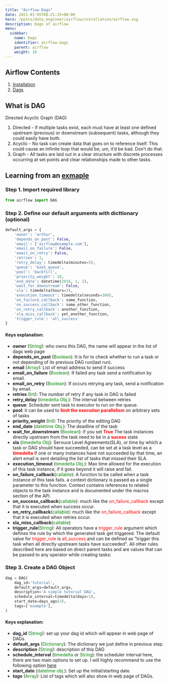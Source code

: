 ```yaml
---
title: "Airflow Dags"
date: 2021-01-05T08:21:25+08:00
hero: /posts/data_engineer/airflow/installation/airflow.svg
description: Dags of airflow
menu:
  sidebar:
    name: Dags
    identifier: airflow-dags
    parent: airflow
    weight: 10
---
```

## Airflow Contents
1. [Installation](https://arthurtibame.github.io/posts/data_engineer/airflow/installation/)
2. [Dags]((https://arthurtibame.github.io/posts/data_engineer/airflow/dags/))

## What is DAG
Directed Acyclic Graph (DAG)

1. Directed - If multiple tasks exist, each must have at least one defined upstream (previous) or downstream (subsequent) tasks, although they could easily have both.
2. Acyclic - No task can create data that goes on to reference itself. This could cause an infinite loop that would be, um, it’d be bad. Don’t do that.
3. Graph - All tasks are laid out in a clear structure with discrete processes occurring at set points and clear relationships made to other tasks.

## Learning from an [exmaple](https://airflow.apache.org/docs/apache-airflow/stable/tutorial.html)

### Step 1. Import required library
```python
from airflow import DAG
```
### Step 2. Define our default arguments with dicttionary (optional)
```python
default_args = {
    'owner': 'arthur',
    'depends_on_past': False,
    'email': ['airflow@example.com'],
    'email_on_failure': False,
    'email_on_retry': False,
    'retries': 1,
    'retry_delay': timedelta(minutes=5),
    'queue': 'bash_queue',
    'pool': 'backfill',
    'priority_weight': 10,
    'end_date': datetime(2016, 1, 1),
    'wait_for_downstream': False,    
    'sla': timedelta(hours=2),
    'execution_timeout': timedelta(seconds=300),
    'on_failure_callback': some_function,
    'on_success_callback': some_other_function,
    'on_retry_callback': another_function,
    'sla_miss_callback': yet_another_function,
    'trigger_rule': 'all_success'
}
```
#### **Keys explanation:**
- **owner** (<span style="color:green">String</span>): who owns this DAG, the name will appear in the list of dags web page
- **depends_on_past** (<span style="color:green">Boolean</span>): It is for to check whether to run a task or not depending of its previous DAG run(last run).
- **email** (<span style="color:green">Array</span>): List of email address to send if success
- **email_on_failure** (<span style="color:green">Boolean</span>): If failed any task send a notification by email.
- **email_on_retry** (<span style="color:green">Boolean</span>): If occurs retrying any task, send a notification by email.
- **retries** (<span style="color:green">Int</span>): The number of retry if any task in DAG is failed
- **retry_delay** (<span style="color:green">timedelta Obj.</span>): The interval between retries
- **queue**: Scheduler sent task to executor to run on the queue.
- **pool**: it can be used to <span style="color:red">**limit the execution parallelism**</span> on arbitrary sets of tasks
- **priority_weight** (<span style="color:green">Int</span>): The priority of the editing DAG
- **end_date** (<span style="color:green">datetime Obj.</span>): The deadline of the task
- **wait_for_downstream** (<span style="color:green">Boolean</span>): if you set <span style="color:red">**True**</span> The task instances directly upstream from the task need to be in a <span style="color:red"> **sucess** </span> state 
- **sla** (<span style="color:green">timedelta Obj</span>): Servuce Level Agreements(SLA), or time by which a task or DAG should have succeeded, can be set at a task level as a <span style="color:red">**timedelta**</span> If one or many instances have not succeeded by that time, an alert email is sent detailing the list of tasks that missed their SLA.
- **execution_timeout** (<span style="color:green">timedelta Obj.</span>): Max time allowed for the execution of this task instance, if it goes beyond it will raise and fail.
- **on_failure_callback**(<span style="color:green">callable</span>):  A function to be called when a task instance of this task fails. a context dictionary is passed as a single parameter to this function. Context contains references to related objects to the task instance and is documented under the macros section of the API.
- **on_success_callback**(<span style="color:green">callable</span>): much like the <span style="color:red">on_failure_callback</span> except that it is executed when success occur.
- **on_retry_callback**(<span style="color:green">callable</span>): much like the <span style="color:red">on_failure_callback</span> except that it is executed when retries occur.
- **sla_miss_callback**(<span style="color:green">callable</span>)
- **trigger_rule**(<span style="color:green">String</span>): All operators have a <span style='color:red'>trigger_rule</span> argument which defines the rule by which the generated task get triggered. The default value for <span style='color:red'>trigger_rule</span> is <span style='color:red'>all_success</span> and can be defined as "trigger this task when all directly upstream tasks have succeeded". All other rules described here are based on direct parent tasks and are values that can be passed to any operator while creating tasks:

### Step 3. Create a DAG Object
```python
dag = DAG(
    dag_id='tutorial',
    default_args=default_args,
    description='A simple tutorial DAG',
    schedule_interval=timedelta(days=1),
    start_date=days_ago(2),
    tags=['example'],
)
```
#### **Keys explanation:**
- **dag_id** (<span style='color:green'>String</span>): set up your dag id which will appear in web page of DAGs.
- **default_args** (<span style='color:green'>Dictionary</span>): The dictionary we just define in previous step.
- **description** (<span style='color:green'>String</span>): description of this DAG
- **schedule_interval** (<span style='color:green'>timedelta</span> or <span style='color:green'>String</span>): the scheduler interval here, there are two main options to set up. I will highly recommand to use the following option [here](https://crontab.guru/)
- **start_date** (<span style='color:green'>datetime obj.</span>): Set up the initial/starting date.
- ***tags*** (<span style='color:green'>Array</span>): List of tags which will also show in web page of DAGs.



